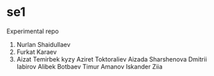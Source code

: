 # se1
Experimental repo

1. Nurlan Shaidullaev
2. Furkat Karaev
3. Aizat Temirbek kyzy
Aziret Toktoraliev
Aizada Sharshenova
Dmitrii Iabirov
Alibek Botbaev
Timur Amanov
Iskander Ziia
